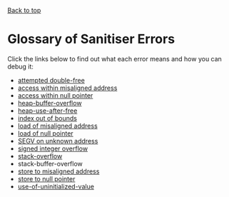 [Back to top](..)

# Glossary of Sanitiser Errors

Click the links below to find out what each error means and how you can debug it:

- [attempted double-free](double-free)
- [access within misaligned address](runtime#misaligned-address)
- [access within null pointer](runtime#null-pointer)
- [heap-buffer-overflow](heap-buffer-overflow)
- [heap-use-after-free](heap-use-after-free)
- [index out of bounds](runtime#index-out-of-bounds)
- [load of misaligned address](runtime#misaligned-address)
- [load of null pointer](runtime#null-pointer)
- [SEGV on unknown address](SEGV-unknown-address)
- [signed integer overflow](runtime#integer-overflow)
- [stack-overflow](stack-overflow)
- stack-buffer-overflow
- [store to misaligned address](runtime#misaligned-address)
- [store to null pointer](runtime#null-pointer)
- [use-of-uninitialized-value](use-of-uninitialized-value)
